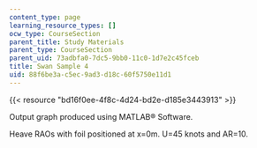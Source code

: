 ```yaml
---
content_type: page
learning_resource_types: []
ocw_type: CourseSection
parent_title: Study Materials
parent_type: CourseSection
parent_uid: 73adbfa0-7dc5-9bb0-11c0-1d7e2c45fceb
title: Swan Sample 4
uid: 88f6be3a-c5ec-9ad3-d18c-60f5750e11d1
---
```


{{< resource "bd16f0ee-4f8c-4d24-bd2e-d185e3443913" >}}

Output graph produced using MATLAB® Software.

Heave RAOs with foil positioned at x=0m. U=45 knots and AR=10.